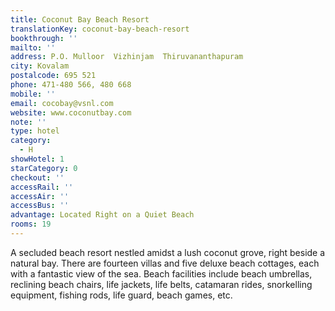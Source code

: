 ```yaml
---
title: Coconut Bay Beach Resort
translationKey: coconut-bay-beach-resort
bookthrough: ''
mailto: ''
address: P.O. Mulloor  Vizhinjam  Thiruvananthapuram
city: Kovalam
postalcode: 695 521
phone: 471-480 566, 480 668
mobile: ''
email: cocobay@vsnl.com
website: www.coconutbay.com
note: ''
type: hotel
category:
  - H
showHotel: 1
starCategory: 0
checkout: ''
accessRail: ''
accessAir: ''
accessBus: ''
advantage: Located Right on a Quiet Beach
rooms: 19
---
```

A secluded beach resort nestled amidst a lush coconut grove, right beside a natural bay. There are fourteen villas and five deluxe beach cottages, each with a fantastic view of the sea. Beach facilities include beach umbrellas, reclining beach chairs, life jackets, life belts, catamaran rides, snorkelling equipment, fishing rods, life guard, beach games, etc.